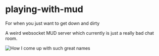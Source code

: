 # playing-with-mud
For when you just want to get down and dirty

A weird websocket MUD server which currently is just a really bad chat room.

![How I come up with such great names](https://i.gyazo.com/9c82bf0406bcb84558036080b9e01511.png)
